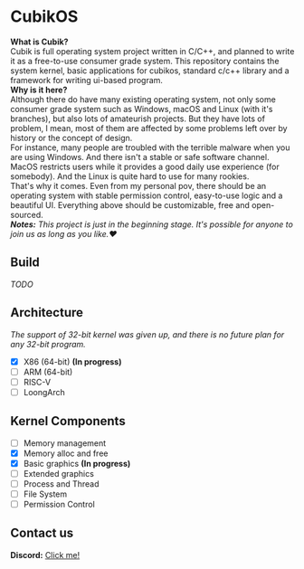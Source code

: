 # **CubikOS**  
**What is Cubik?**  
Cubik is full operating system project written in C/C++, and planned to write it as a free-to-use consumer grade system. This repository contains the system kernel, basic applications for cubikos, standard c/c++ library and a framework for writing ui-based program.  
**Why is it here?**  
Although there do have many existing operating system, not only some consumer grade system such as Windows, macOS and Linux (with it's branches), but also lots of amateurish projects. But they have lots of problem, I mean, most of them are affected by some problems left over by history or the concept of design.  
For instance, many people are troubled with the terrible malware when you are using Windows. And there isn't a stable or safe software channel. MacOS restricts users while it provides a good daily use experience (for somebody). And the Linux is quite hard to use for many rookies.  
That's why it comes. Even from my personal pov, there should be an operating system with stable permission control, easy-to-use logic and a beautiful UI. Everything above should be customizable, free and open-sourced.  
***Notes:*** *This project is just in the beginning stage. It's possible for anyone to join us as long as you like.♥*  
## **Build**  
*TODO*
## **Architecture**  
*The support of 32-bit kernel was given up, and there is no future plan for any 32-bit program.*  
- [x] X86 (64-bit) **(In progress)**
- [ ] ARM (64-bit)
- [ ] RISC-V
- [ ] LoongArch
## **Kernel Components**  
- [ ] Memory management
- [x] Memory alloc and free
- [x] Basic graphics **(In progress)**
- [ ] Extended graphics
- [ ] Process and Thread
- [ ] File System
- [ ] Permission Control
## Contact us  
**Discord:** [Click me!](https://discord.gg/D5PRn2zq)  
